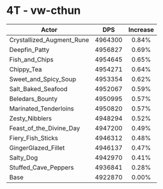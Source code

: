 # 4T - vw-cthun
| Actor | DPS | Increase |
|---|:---:|:---:|
|Crystallized_Augment_Rune|4964300|0.84%|
|Deepfin_Patty|4956827|0.69%|
|Fish_and_Chips|4954645|0.65%|
|Chippy_Tea|4954271|0.64%|
|Sweet_and_Spicy_Soup|4953354|0.62%|
|Salt_Baked_Seafood|4952067|0.59%|
|Beledars_Bounty|4950995|0.57%|
|Marinated_Tenderloins|4950820|0.57%|
|Zesty_Nibblers|4948294|0.52%|
|Feast_of_the_Divine_Day|4947200|0.49%|
|Fiery_Fish_Sticks|4946312|0.48%|
|GingerGlazed_Fillet|4946137|0.47%|
|Salty_Dog|4942970|0.41%|
|Stuffed_Cave_Peppers|4936841|0.28%|
|Base|4922870|0.00%|

